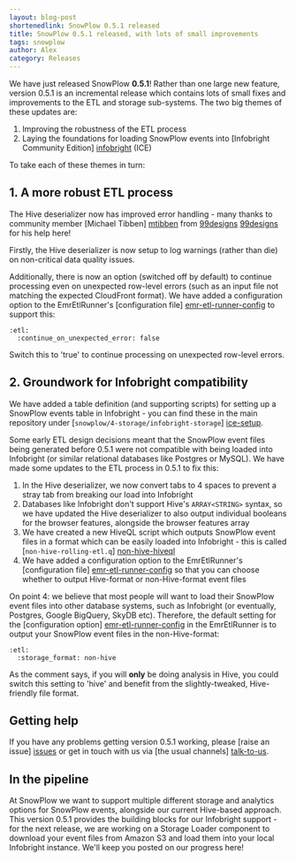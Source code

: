 ```yaml
---
layout: blog-post
shortenedlink: SnowPlow 0.5.1 released
title: SnowPlow 0.5.1 released, with lots of small improvements
tags: snowplow
author: Alex
category: Releases
---
```


We have just released SnowPlow **0.5.1**! Rather than one large new feature, version 0.5.1 is an incremental release which contains lots of small fixes and improvements to the ETL and storage sub-systems. The two big themes of these updates are:

1. Improving the robustness of the ETL process
2. Laying the foundations for loading SnowPlow events into [Infobright Community Edition] [infobright] (ICE)

To take each of these themes in turn:

## 1. A more robust ETL process

The Hive deserializer now has improved error handling - many thanks to community member [Michael Tibben] [mtibben] from [99designs] [99designs] for his help here!

Firstly, the Hive deserializer is now setup to log warnings (rather than die) on non-critical data quality issues.

Additionally, there is now an option (switched off by default) to continue processing even on unexpected row-level errors (such as an input file not matching the expected CloudFront format). We have added a configuration option to the EmrEtlRunner's [configuration file] [emr-etl-runner-config] to support this:

    :etl:
      :continue_on_unexpected_error: false

<!--more-->

Switch this to 'true' to continue processing on unexpected row-level errors.

## 2. Groundwork for Infobright compatibility 

We have added a table definition (and supporting scripts) for setting up a SnowPlow events table in Infobright - you can find these in the main repository under [`snowplow/4-storage/infobright-storage`] [ice-setup].

Some early ETL design decisions meant that the SnowPlow event files being generated before 0.5.1 were not compatible with being loaded into Infobright (or similar relational databases like Postgres or MySQL). We have made some updates to the ETL process in 0.5.1 to fix this:

1. In the Hive deserializer, we now convert tabs to 4 spaces to prevent a stray tab from breaking our load into Infobright
2. Databases like Infobright don't support Hive's `ARRAY<STRING>` syntax, so we have updated the Hive deserializer to also output individual booleans for the browser features, alongside the browser features array
3. We have created a new HiveQL script which outputs SnowPlow event files in a format which can be easily loaded into Infobright - this is called [`non-hive-rolling-etl.q`] [non-hive-hiveql] 
4. We have added a configuration option to the EmrEtlRunner's [configuration file] [emr-etl-runner-config] so that you can choose whether to output Hive-format or non-Hive-format event files

On point 4: we believe that most people will want to load their SnowPlow event files into other database systems, such as Infobright (or eventually, Postgres, Google BigQuery, SkyDB etc). Therefore, the default setting for the [configuration option] [emr-etl-runner-config] in the EmrEtlRunner is to output your SnowPlow event files in the non-Hive-format:

    :etl:
      :storage_format: non-hive

As the comment says, if you will **only** be doing analysis in Hive, you could switch this setting to 'hive' and benefit from the slightly-tweaked, Hive-friendly file format.

## Getting help

If you have any problems getting version 0.5.1 working, please [raise an issue] [issues] or get in touch with us via [the usual channels] [talk-to-us].

## In the pipeline

At SnowPlow we want to support multiple different storage and analytics options for SnowPlow events, alongside our current Hive-based approach. This version 0.5.1 provides the building blocks for our Infobright support - for the next release, we are working on a Storage Loader component to download your event files from Amazon S3 and load them into your local Infobright instance. We'll keep you posted on our progress here!

[infobright]: http://www.infobright.org/
[mtibben]: https://github.com/mtibben
[99designs]: http://99designs.com
[talk-to-us]: https://github.com/snowplow/snowplow/wiki/Talk-to-us
[issues]: https://github.com/snowplow/snowplow/issues

[non-hive-hiveql]: https://github.com/snowplow/snowplow/blob/master/3-etl/hive-etl/hiveql/non-hive-rolling-etl.q
[emr-etl-runner-config]: https://github.com/snowplow/snowplow/blob/master/3-etl/emr-etl-runner/config/config.yml
[ice-setup]: https://github.com/snowplow/snowplow/tree/master/4-storage/infobright-storage